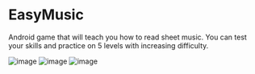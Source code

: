 # EasyMusic

Android game that will teach you how to read sheet music. You can test your skills and practice on 5 levels with increasing difficulty. 

![image](https://user-images.githubusercontent.com/108872549/179269440-4fb61053-0168-4ef4-bf19-384d655b51f9.png)
![image](https://user-images.githubusercontent.com/108872549/179269534-bf86136d-c9bd-4742-96d4-fc68209f2f87.png)
![image](https://user-images.githubusercontent.com/108872549/179270105-6bbf086a-adda-48f9-8e5a-6870ff5d1007.png)


